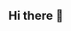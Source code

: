 ## Hi there 👋

<!--
**fkngfggt/fkngfggt** is a ✨ _special_ ✨ repository because its `README.md` (this file) appears on your GitHub profile.

Here are some ideas to get you started:

- 🔭 Staying out of jail and dealing with this impending court case that I'm afraid is going to ruin me.  But I'm here trying to learn this shit instead.  Whoop!
- 🌱 I’m currently Learning how to code and not doing very well at it.
- 👯 I’m looking to collaborate on this body of mine.  Haha. JKJK
- 🤔 I’m looking for help with lots of things, and I'm more than certain that I'm too much of a lost cause for any sort of help. LoL
- 💬 Ask me about my weinerrrrr! My favorite way is done up with mustard and onions and relish. ;)
- 📫 How to reach me: you can't when I'm in a perpetual pursuit of where da hell my phone?
- 😄 Pronouns: Dude/Bro/Bruh/He/Him/Himx/Hex
- ⚡ Fun fact: I've seen bones that were in my body, outside of my body.
-->
